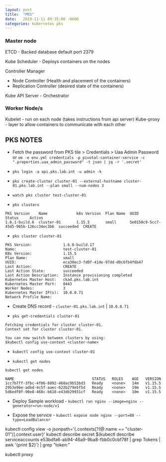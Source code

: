 ```yaml
---
layout: post
title:  "PKS"
date:   2019-11-11 09:35:00 -0600
categories: kubernetes pks
---
```


### Master node

ETCD - Backed database
default port 2379

Kube Scheduler - Deploys containers on the nodes

Controller Manager
- Node Controller (Health and placement of the containers)
- Replication Controller (desired state of the containers)

Kube API Server - Orchestrator


### Worker Node/s
Kubelet - run on each node (takes instructions from api server)
Kube-proxy - layer to allow containers to communicate with each other


## PKS NOTES

* Fetch the password from PKS tile > Credentials > Uaa Admin Password or `om -e env.yml credentials -p pivotal-container-service -c ".properties.uaa_admin_password" -t json | jq -r '.secret'`

* `pks login -a api.pks.lab.int -u admin -k`

* `pks create-cluster cluster-01 --external-hostname cluster-01.pks.lab.int --plan small --num-nodes 3`

* `watch pks cluster test-cluster-01`

* `pks clusters`

```
PKS Version    Name             k8s Version  Plan Name  UUID                                  Status     Action
1.6.1-build.6  cluster-01       1.15.5       small      5e0150c9-5cc7-45d5-965b-126cc34ec3b6  succeeded  CREATE
```

* `pks cluster cluster-01`

```
PKS Version:              1.6.0-build.17
Name:                     test-cluster-01
K8s Version:              1.15.5
Plan Name:                small
UUID:                     eca30ec3-fd0f-41de-97dd-d0c6fb4f6b47
Last Action:              CREATE
Last Action State:        succeeded
Last Action Description:  Instance provisioning completed
Kubernetes Master Host:   ckad.pks.lab.int
Kubernetes Master Port:   8443
Worker Nodes:             3
Kubernetes Master IP(s):  10.0.0.71
Network Profile Name:
```

* Create DNS record - `cluster-01.pks.lab.int` | `10.0.0.71`

* `pks get-credentials cluster-01`

```
Fetching credentials for cluster cluster-01.
Context set for cluster cluster-01.

You can now switch between clusters by using:
$kubectl config use-context <cluster-name>
```

* `kubectl config use-context cluster-01`

* `kubectl get nodes`

```
kubectl get nodes

NAME                                   STATUS   ROLES    AGE   VERSION
1cc7b7ff-3fbc-4f06-8892-468ac9b53bd3   Ready    <none>   14m   v1.15.5
2953e9be-adbd-4c5f-aaec-622b279e5f5d   Ready    <none>   19m   v1.15.5
5d6edf0f-90e8-468c-b618-e43db29931cf   Ready    <none>   10m   v1.15.5
```

* Deploy Sample workload - `kubectl run nginx --image=nginx --generator=run-node/v1`

* Expose the service - `kubectl expose node nginx --port=80 --type=LoadBalancer`

kubectl config view -o jsonpath='{.contexts[?(@.name == "cluster-01")].context.user}'
kubectl describe secret $(kubectl describe serviceaccounts e53bdfa6-ab94-46a9-9ba8-fbb0c0cbf78f | grep Tokens | awk '{print $2}') | grep "token:"

kubectl proxy
